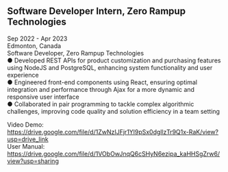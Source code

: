 ## Software Developer Intern, Zero Rampup Technologies
Sep 2022 - Apr 2023 <br>
Edmonton, Canada <br>
Software Developer, Zero Rampup Technologies <br>
● Developed REST APIs for product customization and purchasing features using NodeJS and PostgreSQL, enhancing
system functionality and user experience <br>
● Engineered front-end components using React, ensuring optimal integration and performance through Ajax for a
more dynamic and responsive user interface <br>
● Collaborated in pair programming to tackle complex algorithmic challenges, improving code quality and solution
efficiency in a team setting <br>

Video Demo: https://drive.google.com/file/d/1ZwNzIJFjr1Yl9pSx0dgllzTr9Q1x-RaK/view?usp=drive_link <br>
User Manual: https://drive.google.com/file/d/1VObOwJnqQ6cSHyN6ezipa_kaHHSgZrw6/view?usp=sharing <br>

